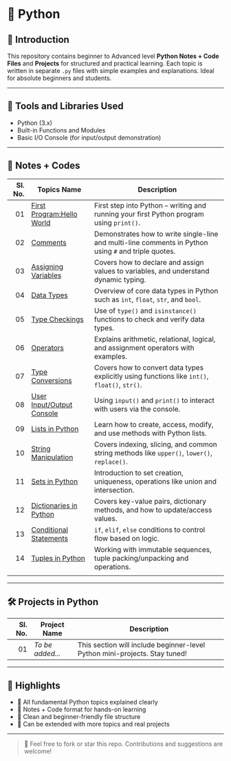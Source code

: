 # 🐍 Python

## 📘 Introduction
This repository contains beginner to Advanced level **Python Notes + Code Files** and **Projects** for structured and practical learning. Each topic is written in separate `.py` files with simple examples and explanations. Ideal for absolute beginners and students.

---

## 🧰 Tools and Libraries Used
- Python (3.x)
- Built-in Functions and Modules
- Basic I/O Console (for input/output demonstration)

---

## 📝 Notes + Codes

| Sl. No. | Topics Name                     | Description |
|--------:|----------------------------------|-------------|
| 01 | [First Program:Hello World](https://github.com/Sangamesh-star/Python/blob/main/Notes%2BCodes%2F001_hello_world.py) | First step into Python – writing and running your first Python program using `print()`. |
| 02 | [Comments](https://github.com/Sangamesh-star/Python/blob/main/Notes%2BCodes%2F002_comments.py) | Demonstrates how to write single-line and multi-line comments in Python using `#` and triple quotes. |
| 03 | [Assigning Variables](https://github.com/Sangamesh-star/Python/blob/main/Notes%2BCodes%2F003_assigning_variables.py) | Covers how to declare and assign values to variables, and understand dynamic typing. |
| 04 | [Data Types](https://github.com/Sangamesh-star/Python/blob/main/Notes%2BCodes%2F004_data_types.py) | Overview of core data types in Python such as `int`, `float`, `str`, and `bool`. |
| 05 | [Type Checkings](https://github.com/Sangamesh-star/Python/blob/main/Notes%2BCodes%2F005_types_checkings.py) | Use of `type()` and `isinstance()` functions to check and verify data types. |
| 06 | [Operators](https://github.com/Sangamesh-star/Python/blob/main/Notes%2BCodes%2F006_operators.py) | Explains arithmetic, relational, logical, and assignment operators with examples. |
| 07 | [Type Conversions](https://github.com/Sangamesh-star/Python/blob/main/Notes%2BCodes%2F007_type_conversions.py) | Covers how to convert data types explicitly using functions like `int()`, `float()`, `str()`. |
| 08 | [User Input/Output Console](https://github.com/Sangamesh-star/Python/blob/main/Notes%2BCodes%2F008_user_input_output_console.py) | Using `input()` and `print()` to interact with users via the console. |
| 09 | [Lists in Python](https://github.com/Sangamesh-star/Python/blob/main/Notes%2BCodes%2F009_lists_in_python.py) | Learn how to create, access, modify, and use methods with Python lists. |
| 10 | [String Manipulation](https://github.com/Sangamesh-star/Python/blob/main/Notes%2BCodes%2F010_string_manipulation.py) | Covers indexing, slicing, and common string methods like `upper()`, `lower()`, `replace()`. |
| 11 | [Sets in Python](https://github.com/Sangamesh-star/Python/blob/main/Notes%2BCodes%2F011_sets_in_python.py) | Introduction to set creation, uniqueness, operations like union and intersection. |
| 12 | [Dictionaries in Python](https://github.com/Sangamesh-star/Python/blob/main/Notes%2BCodes%2F012_dictionaries_in_python.py) | Covers key-value pairs, dictionary methods, and how to update/access values. |
| 13 | [Conditional Statements](https://github.com/Sangamesh-star/Python/blob/main/Notes%2BCodes%2F013_conditional_statements.py) | `if`, `elif`, `else` conditions to control flow based on logic. |
| 14 | [Tuples in Python](https://github.com/Sangamesh-star/Python/blob/main/Notes%2BCodes%2F014_tuples_in_python.py) | Working with immutable sequences, tuple packing/unpacking and operations. |
||||

---

## 🛠️ Projects in Python

| Sl. No. | Project Name | Description |
|--------:|--------------|-------------|
| 01 | *To be added...* | This section will include beginner-level Python mini-projects. Stay tuned! |

---

## 🌟 Highlights

- 🔹 All fundamental Python topics explained clearly
- 🔹 Notes + Code format for hands-on learning
- 🔹 Clean and beginner-friendly file structure
- 🔹 Can be extended with more topics and real projects
---

> 📌 Feel free to fork or star this repo. Contributions and suggestions are welcome!